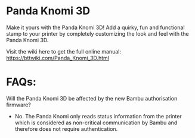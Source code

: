 # Panda Knomi 3D

Make it yours with the Panda Knomi 3D! Add a quirky, fun and functional stamp to your printer by completely customizing the look and feel with the Panda Knomi 3D.

Visit the wiki here to get the full online manual: https://bttwiki.com/Panda_Knomi_3D.html

# FAQs:

Will the Panda Knomi 3D be affected by the new Bambu authorisation firmware?

- No. The Panda Knomi only reads status information from the printer which is considered as non-critical communication by Bambu and therefore does not require authentication.
